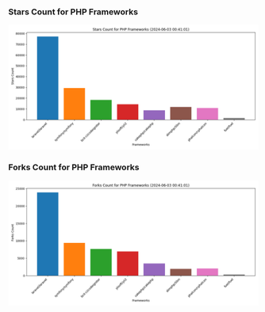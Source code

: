 ### Stars Count for PHP Frameworks

![Stars Chart](./archive/charts/20240603004101_stars_count.png)

### Forks Count for PHP Frameworks

![Forks Chart](./archive/charts/20240603004101_forks_count.png)

